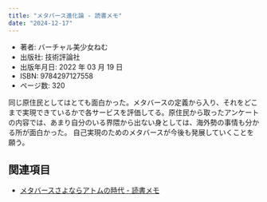 ```yaml
---
title: "メタバース進化論 - 読書メモ"
date: "2024-12-17"
---
```

- 著者: バーチャル美少女ねむ
- 出版社: 技術評論社
- 出版年月日: 2022 年 03 月 19 日
- ISBN: 9784297127558
- ページ数: 320

同じ原住民としてはとても面白かった。メタバースの定義から入り、それをどこまで実現できているかで各サービスを評価してる。原住民から取ったアンケートの内容では、あまり自分のいる界隈から出ない身としては、海外勢の事情も分かる所が面白かった。 自己実現のためのメタバースが今後も発展していくことを願う。

## 関連項目

- [メタバースさよならアトムの時代 - 読書メモ](20241217-metaverse-goodbye-atom-age.md)